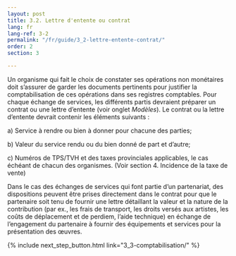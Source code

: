 ```yaml
---
layout: post
title: 3.2. Lettre d'entente ou contrat
lang: fr
lang-ref: 3-2
permalink: "/fr/guide/3_2-lettre-entente-contrat/"
order: 2
section: 3

---
```

Un organisme qui fait le choix de constater ses opérations non monétaires doit s’assurer de garder les documents pertinents pour justifier la comptabilisation de ces opérations dans ses registres comptables. Pour chaque échange de services, les différents partis devraient préparer un contrat ou une lettre d’entente (voir onglet _Modèles_). Le contrat ou la lettre d’entente devrait contenir les éléments suivants :

a) Service à rendre ou bien à donner pour chacune des parties;

b) Valeur du service rendu ou du bien donné de part et d’autre;

c) Numéros de TPS/TVH et des taxes provinciales applicables, le cas échéant de chacun des organismes. (Voir section 4. Incidence de la taxe de vente)

Dans le cas des échanges de services qui font partie d’un partenariat, des dispositions peuvent être prises directement dans le contrat pour que le partenaire soit tenu de fournir une lettre détaillant la valeur et la nature de la contribution (par ex., les frais de transport, les droits versés aux artistes, les coûts de déplacement et de perdiem, l’aide technique) en échange de l’engagement du partenaire à fournir des équipements et services pour la présentation des œuvres.

{% include next_step_button.html link="3_3-comptabilisation/" %}

